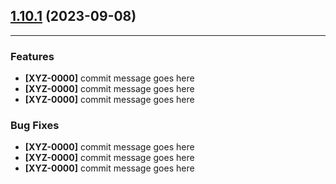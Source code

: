 ## [1.10.1](https://github.com/mckesson/b2b-connect-ordering-idb-idb-bff/compare/v1.35.0...v1.35.1) (2023-09-08)

---

### Features

* **[XYZ-0000]** commit message goes here
* **[XYZ-0000]** commit message goes here
* **[XYZ-0000]** commit message goes here


### Bug Fixes

* **[XYZ-0000]** commit message goes here
* **[XYZ-0000]** commit message goes here
* **[XYZ-0000]** commit message goes here



  